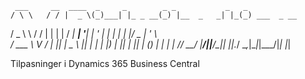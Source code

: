      ___     __  ____  _     _        _ _           _   _              
    / \ \   / / |  _ \(_)___| |_ _ __(_) |__  _   _| |_(_) ___  _ __   
   / _ \ \ / /  | | | | / __| __| '__| | '_ \| | | | __| |/ _ \| '_ \  
  / ___ \ V /   | |_| | \__ \ |_| |  | | |_) | |_| | |_| | (_) | | | | 
 /_/   \_\_/    |____/|_|___/\__|_|  |_|_.__/ \__,_|\__|_|\___/|_| |_| 
                                                                       
Tilpasninger i Dynamics 365 Business Central                                                                        
